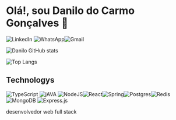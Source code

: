 # Olá!, sou Danilo do Carmo Gonçalves 👋 

![LinkedIn](https://img.shields.io/badge/linkedin-%230077B5.svg?style=for-the-badge&logo=linkedin&logoColor=white) ![WhatsApp](https://img.shields.io/badge/WhatsApp-25D366?style=for-the-badge&logo=whatsapp&logoColor=white)![Gmail](https://img.shields.io/badge/Gmail-D14836?style=for-the-badge&logo=gmail&logoColor=white)



![Danilo GitHub stats](https://github-readme-stats.vercel.app/api?username=DaniloDeV90&show_icons=true&theme=dracula)

![Top Langs](https://github-readme-stats.vercel.app/api/top-langs/?username=DaniloDeV90&hide_progress=false)
## Technologys

![TypeScript](https://img.shields.io/badge/typescript-%23007ACC.svg?style=for-the-badge&logo=typescript&logoColor=white) ![jAVA](https://img.shields.io/badge/java-%23ED8B00.svg?style=for-the-badge&logo=openjdk&logoColor=white) ![NodeJS](https://img.shields.io/badge/node.js-6DA55F?style=for-the-badge&logo=node.js&logoColor=white)![React](https://img.shields.io/badge/react-%2320232a.svg?style=for-the-badge&logo=react&logoColor=%2361DAFB)![Spring](https://img.shields.io/badge/spring-%236DB33F.svg?style=for-the-badge&logo=spring&logoColor=white)![Postgres](https://img.shields.io/badge/postgres-%23316192.svg?style=for-the-badge&logo=postgresql&logoColor=white)![Redis](https://img.shields.io/badge/redis-%23DD0031.svg?style=for-the-badge&logo=redis&logoColor=white)![MongoDB](https://img.shields.io/badge/MongoDB-%234ea94b.svg?style=for-the-badge&logo=mongodb&logoColor=white)	![Express.js](https://img.shields.io/badge/express.js-%23404d59.svg?style=for-the-badge&logo=express&logoColor=%2361DAFB)


desenvolvedor web full stack  

